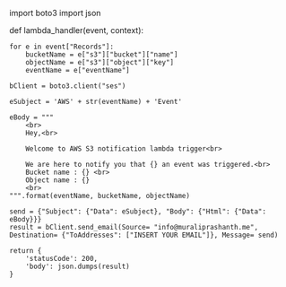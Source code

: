 import boto3
import json

def lambda_handler(event, context):
    
    for e in event["Records"]:
        bucketName = e["s3"]["bucket"]["name"]
        objectName = e["s3"]["object"]["key"]
        eventName = e["eventName"]
    
    bClient = boto3.client("ses")
    
    eSubject = 'AWS' + str(eventName) + 'Event'
    
    eBody = """
        <br>
        Hey,<br>
        
        Welcome to AWS S3 notification lambda trigger<br>
        
        We are here to notify you that {} an event was triggered.<br>
        Bucket name : {} <br>
        Object name : {}
        <br>
    """.format(eventName, bucketName, objectName)
    
    send = {"Subject": {"Data": eSubject}, "Body": {"Html": {"Data": eBody}}}
    result = bClient.send_email(Source= "info@muraliprashanth.me", Destination= {"ToAddresses": ["INSERT YOUR EMAIL"]}, Message= send)
    
    return {
        'statusCode': 200,
        'body': json.dumps(result)
    }
